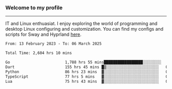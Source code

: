 ### Welcome to my profile

---

IT and Linux enthuasiat. I enjoy exploring the world of programming and desktop Linux configuring and customization. You can find my configs and scripts for Sway and Hyprland [here](https://github.com/uroborosq/mess-of-linux-configurations).

<!-- <div display="block">
 	<img align="left" width="48%" alt="isocalendar" src=".github/metrics/isocalendar_metrics.svg" />
	<img align="center" width="48%" alt="contributions" src=".github/metrics/contributions_metrics.svg" />
	<img align="center" alt="languages" src=".github/metrics/languages_metrics.svg" />
</div> -->

<!-- ![](https://komarev.com/ghpvc/?username=uroborosq&color=success&style=flat-square) -->
<!-- [](https://img.shields.io/github/last-commit/uroborosq/uroborosq?label=Profile%20updated&style=flat-square) -->

<!--START_SECTION:waka-->

```txt
From: 13 February 2023 - To: 06 March 2025

Total Time: 2,604 hrs 10 mins

Go                        1,788 hrs 55 mins█████████████████░░░░░░░░   68.06 %
Dart                      155 hrs 45 mins █▒░░░░░░░░░░░░░░░░░░░░░░░   05.93 %
Python                    86 hrs 23 mins  ▓░░░░░░░░░░░░░░░░░░░░░░░░   03.29 %
TypeScript                77 hrs 5 mins   ▓░░░░░░░░░░░░░░░░░░░░░░░░   02.93 %
Lua                       75 hrs 43 mins  ▓░░░░░░░░░░░░░░░░░░░░░░░░   02.88 %
```

<!--END_SECTION:waka-->
